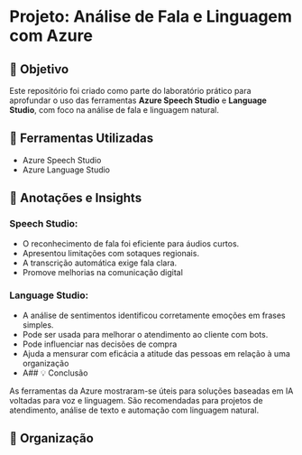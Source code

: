 # Projeto: Análise de Fala e Linguagem com Azure

## 🎯 Objetivo

Este repositório foi criado como parte do laboratório prático para aprofundar o uso das ferramentas **Azure Speech Studio** e **Language Studio**, com foco na análise de fala e linguagem natural.

## 🧪 Ferramentas Utilizadas

- Azure Speech Studio
- Azure Language Studio

## 📝 Anotações e Insights

### Speech Studio:
- O reconhecimento de fala foi eficiente para áudios curtos.
- Apresentou limitações com sotaques regionais.
- A transcrição automática exige fala clara.
- Promove melhorias na comunicação digital

### Language Studio:
- A análise de sentimentos identificou corretamente emoções em frases simples.
- Pode ser usada para melhorar o atendimento ao cliente com bots.
- Pode influenciar nas decisões de compra
- Ajuda a mensurar com eficácia a atitude das pessoas em relação à uma organização
- A## 💡 Conclusão

As ferramentas da Azure mostraram-se úteis para soluções baseadas em IA voltadas para voz e linguagem. São recomendadas para projetos de atendimento, análise de texto e automação com linguagem natural.
  

## 📂 Organização
